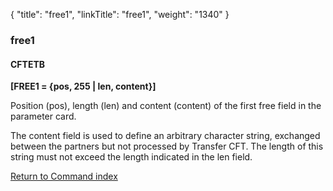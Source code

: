 {
    "title": "free1",
    "linkTitle": "free1",
    "weight": "1340"
}<span id="free1"></span>

### free1

#### CFTETB

****\[FREE1 = {pos, 255 | len,
content}\]****

Position (pos), length (len) and content (content) of the first free
field in the parameter card.

The content field is used to
define an arbitrary character string, exchanged between the partners but
not processed by Transfer CFT. The length of this string must
not exceed the length indicated in the len
field.

[Return to Command index](../../)
